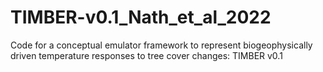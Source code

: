 # TIMBER-v0.1_Nath_et_al_2022
Code for a conceptual emulator framework to represent biogeophysically driven temperature responses to tree cover changes: TIMBER v0.1
